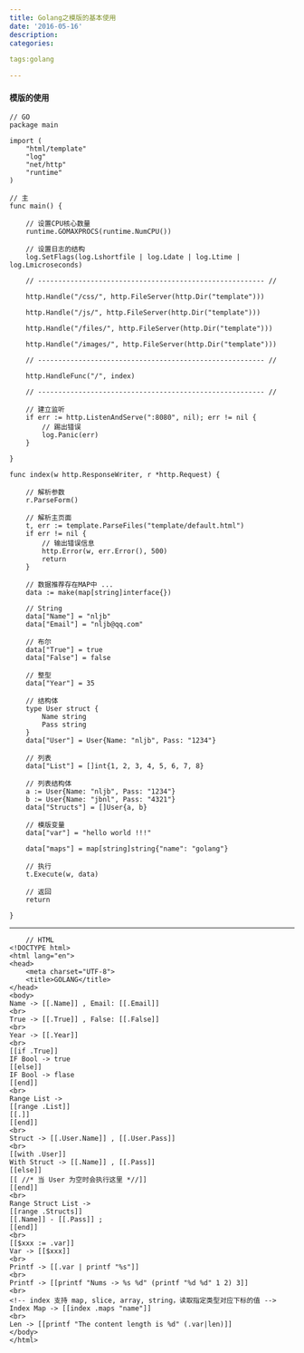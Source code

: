 ```yaml
---
title: Golang之模版的基本使用
date: '2016-05-16'
description:
categories:

tags:golang

---
```


>

#### 模版的使用

>

	// GO
    package main

    import (
        "html/template"
        "log"
        "net/http"
        "runtime"
    )

    // 主
    func main() {

        // 设置CPU核心数量
        runtime.GOMAXPROCS(runtime.NumCPU())

        // 设置日志的结构
        log.SetFlags(log.Lshortfile | log.Ldate | log.Ltime | log.Lmicroseconds)

        // -------------------------------------------------------- //

        http.Handle("/css/", http.FileServer(http.Dir("template")))

        http.Handle("/js/", http.FileServer(http.Dir("template")))

        http.Handle("/files/", http.FileServer(http.Dir("template")))

        http.Handle("/images/", http.FileServer(http.Dir("template")))

        // -------------------------------------------------------- //

        http.HandleFunc("/", index)

        // -------------------------------------------------------- //

        // 建立监听
        if err := http.ListenAndServe(":8080", nil); err != nil {
            // 踢出错误
            log.Panic(err)
        }

    }

    func index(w http.ResponseWriter, r *http.Request) {

        // 解析参数
        r.ParseForm()

        // 解析主页面
        t, err := template.ParseFiles("template/default.html")
        if err != nil {
            // 输出错误信息
            http.Error(w, err.Error(), 500)
            return
        }

        // 数据推荐存在MAP中 ...
        data := make(map[string]interface{})

        // String
        data["Name"] = "nljb"
        data["Email"] = "nljb@qq.com"

        // 布尔
        data["True"] = true
        data["False"] = false

        // 整型
        data["Year"] = 35

        // 结构体
        type User struct {
            Name string
            Pass string
        }
        data["User"] = User{Name: "nljb", Pass: "1234"}

        // 列表
        data["List"] = []int{1, 2, 3, 4, 5, 6, 7, 8}

        // 列表结构体
        a := User{Name: "nljb", Pass: "1234"}
        b := User{Name: "jbnl", Pass: "4321"}
        data["Structs"] = []User{a, b}

        // 模版变量
        data["var"] = "hello world !!!"

        data["maps"] = map[string]string{"name": "golang"}

        // 执行
        t.Execute(w, data)

        // 返回
        return

	}

>

---

>

        // HTML
    <!DOCTYPE html>
    <html lang="en">
    <head>
        <meta charset="UTF-8">
        <title>GOLANG</title>
    </head>
    <body>
    Name -> [[.Name]] , Email: [[.Email]]
    <br>
    True -> [[.True]] , False: [[.False]]
    <br>
    Year -> [[.Year]]
    <br>
    [[if .True]]
    IF Bool -> true
    [[else]]
    IF Bool -> flase
    [[end]]
    <br>
    Range List ->
    [[range .List]]
    [[.]]
    [[end]]
    <br>
    Struct -> [[.User.Name]] , [[.User.Pass]]
    <br>
    [[with .User]]
    With Struct -> [[.Name]] , [[.Pass]]
    [[else]]
    [[ //* 当 User 为空时会执行这里 *//]]
    [[end]]
    <br>
    Range Struct List ->
    [[range .Structs]]
    [[.Name]] - [[.Pass]] ;
    [[end]]
    <br>
    [[$xxx := .var]]
    Var -> [[$xxx]]
    <br>
    Printf -> [[.var | printf "%s"]]
    <br>
    Printf -> [[printf "Nums -> %s %d" (printf "%d %d" 1 2) 3]]
    <br>
    <!-- index 支持 map, slice, array, string，读取指定类型对应下标的值 -->
    Index Map -> [[index .maps "name"]]
    <br>
    Len -> [[printf "The content length is %d" (.var|len)]]
    </body>
    </html>


>

